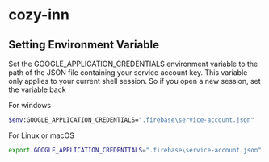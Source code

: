 # cozy-inn

## Setting Environment Variable

Set the GOOGLE_APPLICATION_CREDENTIALS environment variable to the path of the JSON file containing your service account key. This variable only applies to your current shell session. So if you open a new session, set the variable back

For windows
```sh
$env:GOOGLE_APPLICATION_CREDENTIALS=".firebase\service-account.json"
```

For Linux or macOS
```sh
export GOOGLE_APPLICATION_CREDENTIALS=".firebase\service-account.json"
```